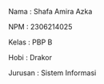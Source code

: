 Nama : Shafa Amira Azka

NPM : 2306214025

Kelas : PBP B

Hobi : Drakor

Jurusan : Sistem Informasi
